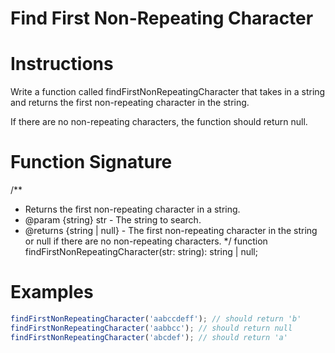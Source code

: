 # Find First Non-Repeating Character

# Instructions

Write a function called findFirstNonRepeatingCharacter that takes in a string and returns the first non-repeating character in the string.

If there are no non-repeating characters, the function should return null.

# Function Signature

/\*\*

- Returns the first non-repeating character in a string.
- @param {string} str - The string to search.
- @returns {string | null} - The first non-repeating character in the string or null if there are no non-repeating characters.
  \*/
  function findFirstNonRepeatingCharacter(str: string): string | null;

# Examples

```ts
findFirstNonRepeatingCharacter('aabccdeff'); // should return 'b'
findFirstNonRepeatingCharacter('aabbcc'); // should return null
findFirstNonRepeatingCharacter('abcdef'); // should return 'a'
```
